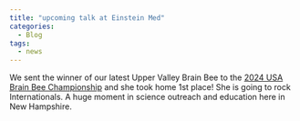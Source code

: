 ```yaml
---
title: "upcoming talk at Einstein Med"
categories:
  - Blog
tags:
  - news
---
```



We sent the winner of our latest Upper Valley Brain Bee to the <a href="https://cnlm.uci.edu/2024-usa-brain-bee/">2024 USA Brain Bee Championship</a> and she took home 1st place! She is going to rock Internationals. A huge moment in science outreach and education here in New Hampshire. 
